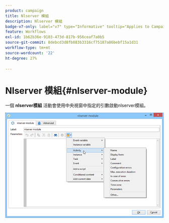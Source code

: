 ```yaml
---
product: campaign
title: Nlserver 模組
description: Nlserver 模組
badge-v7-only: label="v7" type="Informative" tooltip="Applies to Campaign Classic v7 only"
feature: Workflows
exl-id: 1b62b36e-9103-473d-817b-956ceaf7a0b5
source-git-commit: 8debcd3d8fb883b3316cf75187a86bebf15a1d31
workflow-type: tm+mt
source-wordcount: '22'
ht-degree: 27%

---
```


# Nlserver 模組{#nlserver-module}



一個 **nlserver模組** 活動會使用中央視窗中指定的引數啟動nlserver模組。

![](assets/nlserver_module_edit.png)
